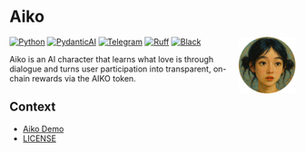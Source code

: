 # Aiko

<a href="https://t.me/AikoAICBot"><img src="docs/aiko.png" alt="aiko" align="right" width="100"/></a>

[![Python](https://img.shields.io/badge/Python_3.12-111?logo=python)](https://docs.python.org/3.12/)
[![PydanticAI](https://img.shields.io/badge/PydanticAI-fe2c54?logo=pydantic)](https://ai.pydantic.dev/)
[![Telegram](https://img.shields.io/badge/Telegram-111?logo=telegram)](https://docs.python-telegram-bot.org/en/v22.3/)
[![Ruff](https://img.shields.io/endpoint?url=https://raw.githubusercontent.com/astral-sh/ruff/main/assets/badge/v2.json)](https://github.com/astral-sh/ruff)
[![Black](https://img.shields.io/badge/Black-000?logo=black)](https://github.com/psf/black)

Aiko is an AI character that learns what love is through dialogue and turns user participation into transparent, on-chain rewards via the AIKO token.

## Context

- [Aiko Demo](docs/demo/DEMO.md)
- [LICENSE](LICENSE)
